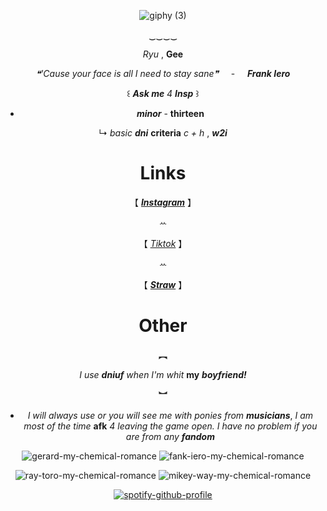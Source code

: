 <div align='center'> 




![giphy (3)](https://github.com/user-attachments/assets/1a140669-5439-4187-a0c4-943476bd285f)

‿‿‿‿

 _Ryu_ , **Gee**


_❝'Cause your face is all I need to stay sane❞_   ‎ ‎  ‎ ‎ -  ‎ ‎ ‎ ‎   **_Frank Iero_**



꒰  **_Ask me_** _4_ **_Insp_** ꒱

+  **_minor_** - **thirteen**

↳
  _basic_ **_dni_** **criteria**  _c + h_ ,  **_w2i_**


   # Links

   
 【  [**_Instagram_**](https://www.instagram.com/nercofago/) 】

ꕀ

 【 [_Tiktok_](https://www.tiktok.com/@lnyeccion?is_from_webapp=1&sender_device=pc) 】

ꕀ


【  [**_Straw_**](https://66q.straw.page)  】

# Other

︻


_I use_ **_dniuf_** _when I'm whit_ **my** **_boyfriend!_**



︼


+ _I will always use or you will see me with ponies from_ **_musicians_**, _I am most of the time_ **afk** _4 leaving the game open._ _I have no problem if you are from any_ **_fandom_**



 ![gerard-my-chemical-romance](https://github.com/user-attachments/assets/e10e869a-e4dd-4e6e-a590-d0dbf09baffe)           ![fank-iero-my-chemical-romance](https://github.com/user-attachments/assets/24ebbb50-32c1-4483-abde-e205b31c58ee)

 

![ray-toro-my-chemical-romance](https://github.com/user-attachments/assets/065f65e0-b7c6-4205-a97e-a0e577b0a15b)    ![mikey-way-my-chemical-romance](https://github.com/user-attachments/assets/d410a06f-a5c1-4c22-8623-399290bf2d50)


[![spotify-github-profile](https://spotify-github-profile.kittinanx.com/api/view?uid=31dsfo6hayd34vhqg7gfgqax4vra&cover_image=true&theme=natemoo-re&show_offline=false&background_color=5e5050&interchange=false&bar_color=544545&bar_color_cover=false)](https://github.com/kittinan/spotify-github-profile)







